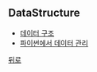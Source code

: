 ## DataStructure

- [데이터 구조](https://github.com/knotted-developers/Computer-science/blob/main/DataStructure/%EB%8D%B0%EC%9D%B4%ED%84%B0%20%EA%B5%AC%EC%A1%B0.md)
- [파이썬에서 데이터 관리](https://github.com/knotted-developers/Computer-science/blob/main/DataStructure//파이썬에서%20데이터%20관리.md)

[뒤로](https://github.com/knotted-developers/Computer-science)
